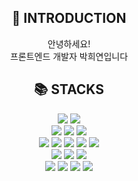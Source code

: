 <!--
**Park-Heeyeon/Park-Heeyeon** is a c _special_ ✨ repository because its `README.md` (this file) appears on your GitHub profile.

Here are some ideas to get you started:

- 🔭 I’m currently working on ...
- 🌱 I’m currently learning ...
- 👯 I’m looking to collaborate on ...
- 🤔 I’m looking for help with ...
- 💬 Ask me about ...
- 📫 How to reach me: ...
- 😄 Pronouns: ...
- ⚡ Fun fact: ...
-->
<div align=center>
  <h2>💬 INTRODUCTION</h2>
  <p>안녕하세요!<br />프론트엔드 개발자 박희연입니다</p>
  <div align=center><h2>📚 STACKS</h2></div>
<div align="center">   
  <img src="https://img.shields.io/badge/javascript-F7DF1E?style=for-the-badge&logo=javascript&logoColor=black"> 
  <img src="https://img.shields.io/badge/typescript-3178C6?style=for-the-badge&logo=typescript&logoColor=white">
  <br>

  <img src="https://img.shields.io/badge/react-61DAFB?style=for-the-badge&logo=react&logoColor=black"> 
  <img src="https://img.shields.io/badge/vue-4FC08D?style=for-the-badge&logo=vue.js&logoColor=white"> 
    <img src="https://img.shields.io/badge/next.js-DD0031?style=for-the-badge&logo=nextdotjs&logoColor=white">
  <br>

  <img src="https://img.shields.io/badge/jquery-0769AD?style=for-the-badge&logo=jquery&logoColor=white">  
  <img src="https://img.shields.io/badge/redux-764ABC?style=for-the-badge&logo=redux&logoColor=white">
  <img src="https://img.shields.io/badge/react_query-FF4154?style=for-the-badge&logo=reactquery&logoColor=white">
  <img src="https://img.shields.io/badge/recoil-0075B8?style=for-the-badge&logo=recoil&logoColor=white">
   <img src="https://img.shields.io/badge/zustand-E10098?style=for-the-badge&logo=zustand&logoColor=white">
  <br>
  <img src="https://img.shields.io/badge/axios-5A29E3?style=for-the-badge&logo=axios&logoColor=white">
  <img src="https://img.shields.io/badge/msw-4F8FFF?style=for-the-badge&logo=msw&logoColor=white">
  <img src="https://img.shields.io/badge/graphql-E10098?style=for-the-badge&logo=graphql&logoColor=white">
  <br>
  

  <img src="https://img.shields.io/badge/shadcn_ui-000000?style=for-the-badge&logo=shadcnui&logoColor=white">
  <img src="https://img.shields.io/badge/figma-F24E1E?style=for-the-badge&logo=figma&logoColor=white">
  <img src="https://img.shields.io/badge/vite-646CFF?style=for-the-badge&logo=vite&logoColor=white">
  <img src="https://img.shields.io/badge/git-F05032?style=for-the-badge&logo=git&logoColor=white">
</div>
<br/>
</div>
<br/>


